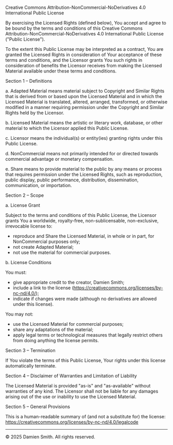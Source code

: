 Creative Commons Attribution-NonCommercial-NoDerivatives 4.0 International Public License

By exercising the Licensed Rights (defined below), You accept and agree to be bound by the terms and conditions of this Creative Commons Attribution-NonCommercial-NoDerivatives 4.0 International Public License ("Public License").

To the extent this Public License may be interpreted as a contract, You are granted the Licensed Rights in consideration of Your acceptance of these terms and conditions, and the Licensor grants You such rights in consideration of benefits the Licensor receives from making the Licensed Material available under these terms and conditions.

Section 1 – Definitions

a. Adapted Material means material subject to Copyright and Similar Rights that is derived from or based upon the Licensed Material and in which the Licensed Material is translated, altered, arranged, transformed, or otherwise modified in a manner requiring permission under the Copyright and Similar Rights held by the Licensor.

b. Licensed Material means the artistic or literary work, database, or other material to which the Licensor applied this Public License.

c. Licensor means the individual(s) or entity(ies) granting rights under this Public License.

d. NonCommercial means not primarily intended for or directed towards commercial advantage or monetary compensation.

e. Share means to provide material to the public by any means or process that requires permission under the Licensed Rights, such as reproduction, public display, public performance, distribution, dissemination, communication, or importation.

Section 2 – Scope

a. License Grant

Subject to the terms and conditions of this Public License, the Licensor grants You a worldwide, royalty-free, non-sublicensable, non-exclusive, irrevocable license to:

- reproduce and Share the Licensed Material, in whole or in part, for NonCommercial purposes only;
- not create Adapted Material;
- not use the material for commercial purposes.

b. License Conditions

You must:

- give appropriate credit to the creator, Damien Smith;
- include a link to the license (https://creativecommons.org/licenses/by-nc-nd/4.0/);
- indicate if changes were made (although no derivatives are allowed under this license).

You may not:

- use the Licensed Material for commercial purposes;
- share any adaptations of the material;
- apply legal terms or technological measures that legally restrict others from doing anything the license permits.

Section 3 – Termination

If You violate the terms of this Public License, Your rights under this license automatically terminate.

Section 4 – Disclaimer of Warranties and Limitation of Liability

The Licensed Material is provided "as-is" and "as-available" without warranties of any kind. The Licensor shall not be liable for any damages arising out of the use or inability to use the Licensed Material.

Section 5 – General Provisions

This is a human-readable summary of (and not a substitute for) the license: https://creativecommons.org/licenses/by-nc-nd/4.0/legalcode

---

© 2025 Damien Smith. All rights reserved.
